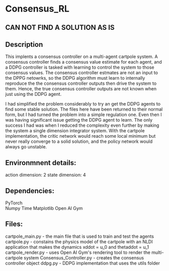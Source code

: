 # Consensus_RL

## CAN NOT FIND A SOLUTION AS IS

## Description
This implents a consensus controller on a multi-agent cartpole system. A consensus controller finds a consensus value estimate for each agent, and a DDPG controller
is tasked with learning to control the system to those consensus values. The consensus controller estmates are not an input to the DPPG netowrks, so the DDPG algorithm
must learn to internally reproduce the the consensus controller outputs then drive the system to them. Hence, the true consensus controller outputs are not known when
just using the DDPG agent.

I had simplified the problem considerably to try an get the DDPG agents to find some stable solution. The files here have been returned to their normal form, but I had
turned the problem into a simple regulation one. Even then I was having significant issue getting the DDPG agent to learn. The only success I had was when I reduced
the complexity even further by making the system a single dimension integrator system. With the cartpole implementation, the critic network would reach some local 
minimum but never really converge to a solid solution, and the policy network would always go unstable.

## Environmnent details:
action dimension: 2
state dimension: 4

## Dependencies:
PyTorch\
Numpy
Time
Matplotlib
Open AI Gym

## Files:
cartpole_main.py - the main file that is used to train and test the agents
cartpole.py - constains the physics model of the cartpole with an NLDI application that makes the dynamics xddot = u_0 and thetaddot = u_1
cartpole_render.py - uses Open AI Gym's rendering tool to render the multi-cartpole system
Consensus_Controller.py - creates the consensus controller object
ddpg.py - DDPG implementation that uses the utils folder
